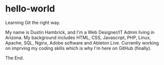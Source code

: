 # hello-world
Learning Git the right way.

My name is Dustin Hambrick, and I'm a Web Designer/IT Admin living in Arizona. My background includes HTML, CSS, Javascript, PHP, Linux, Apache, SQL, Nginx, Adobe software and Ableton Live. Currently working on imprving my coding skills which is why I'm here on GitHub (finally). 

The End.
